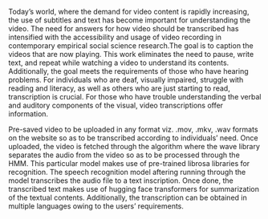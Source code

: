 Today’s world, where the demand for video content is rapidly increasing, the use of subtitles and text has become important for understanding the video. The need for answers for how video should be transcribed has intensified with the accessibility and usage of video recording in contemporary empirical social science research.The goal is to caption the videos that are now playing. This work eliminates the need to pause, write text, and repeat while watching a video to understand its contents. Additionally, the goal meets the requirements of those who have hearing problems. For individuals who are deaf, visually impaired, struggle with reading and literacy, as well as others who are just starting to read, transcription is crucial. For those who have trouble understanding the verbal and auditory components of the visual, video transcriptions offer information.


Pre-saved video to be uploaded in any format viz. .mov, .mkv,  .wav formats on the website so as to be transcribed according to individuals’ need. Once uploaded, the video is fetched through the algorithm where the wave library separates the audio from the video so as to be processed through the HMM. This particular model makes use of pre-trained librosa libraries for recognition.
The speech recognition model aftering running through the model transcribes the audio file to a text inscription. Once done, the transcribed text makes use of hugging face transformers for summarization of the textual contents. Additionally, the transcription can be obtained in multiple languages owing to the users’ requirements.

